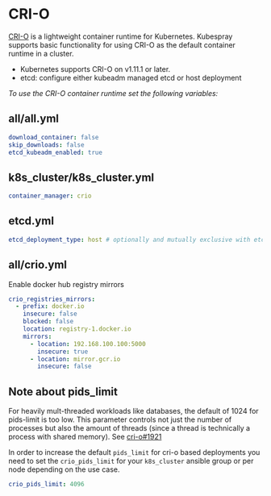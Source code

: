 # CRI-O

[CRI-O] is a lightweight container runtime for Kubernetes.
Kubespray supports basic functionality for using CRI-O as the default container runtime in a cluster.

* Kubernetes supports CRI-O on v1.11.1 or later.
* etcd: configure either kubeadm managed etcd or host deployment

_To use the CRI-O container runtime set the following variables:_

## all/all.yml

```yaml
download_container: false
skip_downloads: false
etcd_kubeadm_enabled: true
```

## k8s_cluster/k8s_cluster.yml

```yaml
container_manager: crio
```

## etcd.yml

```yaml
etcd_deployment_type: host # optionally and mutually exclusive with etcd_kubeadm_enabled
```

## all/crio.yml

Enable docker hub registry mirrors

```yaml
crio_registries_mirrors:
  - prefix: docker.io
    insecure: false
    blocked: false
    location: registry-1.docker.io
    mirrors:
      - location: 192.168.100.100:5000
        insecure: true
      - location: mirror.gcr.io
        insecure: false
```

## Note about pids_limit

For heavily mult-threaded workloads like databases, the default of 1024 for pids-limit is too low.
This parameter controls not just the number of processes but also the amount of threads
(since a thread is technically a process with shared memory). See [cri-o#1921]

In order to increase the default `pids_limit` for cri-o based deployments you need to set the `crio_pids_limit`
for your `k8s_cluster` ansible group or per node depending on the use case.

```yaml
crio_pids_limit: 4096
```

[CRI-O]: https://cri-o.io/
[cri-o#1921]: https://github.com/cri-o/cri-o/issues/1921
